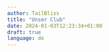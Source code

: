 ```yaml
---
author: TailBliss
title: "Unser Club"
date: 2024-01-03T12:23:34+01:00
draft: true
language: de
---
```


